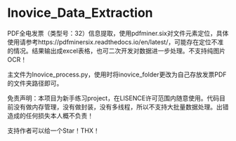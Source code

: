 # Inovice_Data_Extraction
PDF全电发票（类型号：32）信息提取，使用pdfminer.six对文件元素定位，具体使用请参考https://pdfminersix.readthedocs.io/en/latest/，可能存在定位不准的情况。结果输出成excel表格，也可二次开发对数据进一步处理。不支持纯图片OCR！

主文件为Inovice_process.py，使用时将inovice_folder更改为自己存放发票PDF的文件夹路径即可。

免责声明：本项目为新手练习project，在LISENCE许可范围内随意使用。代码目前没有做内存管理，没有做封装，没有多线程，所以不支持大批量数据处理。出错造成的任何损失本人概不负责！

支持作者可以给一个Star！THX！
